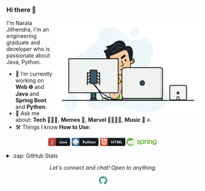 ### Hi there 👋
<img align="right" height="250" width="375" alt="GIF" src="https://github.com/NaralaJithendra/NaralaJithendra/blob/main/New%20folder/Coding.gif" />

<!--
**NaralaJithendra/NaralaJithendra** is a ✨ _special_ ✨ repository because its `README.md` (this file) appears on your GitHub profile.

Here are some ideas to get you started:

- 🔭 I’m currently working on ...
- 🌱 I’m currently learning ...
- 👯 I’m looking to collaborate on ...
- 🤔 I’m looking for help with ...
- 💬 Ask me about ...
- 📫 How to reach me: ...
- 😄 Pronouns: ...
- ⚡ Fun fact: ...
-->

I'm Narala Jithendra, I'm an engineering graduate and developer who is passionate about Java, Python.

- 🔭 I’m currently working on **Web 🌐** and **Java** and **Spring Boot** and **Python**.
- 💬 Ask me about: **Tech 👨🏻‍💻**, **Memes 🤣**, **Marvel  🦸‍♂️🦸‍♀️**, **Music  :musical_note: :notes:**.
- 🛠️ Things I know **How to Use**:

<p align="center">
<code><a href="https://github.com/NaralaJithendra/Java_Programming_Codes" target="_blank"><img src="https://github.com/NaralaJithendra/NaralaJithendra/blob/main/New%20folder/java.svg" alt="Java" style="vertical-align:top margin:6px 4px" height="21"></a></code>
<code><a href="https://github.com/NaralaJithendra/Python_Programming_Codes" target="_blank"><img src="https://github.com/NaralaJithendra/NaralaJithendra/blob/main/New%20folder/python.svg" alt="Python3" style="vertical-align:top margin:6px 4px" height="21"></a></code>
<code><a href="https://github.com/NaralaJithendra/Html_Css_JavaScript_Codes_Web" target="_blank"><img src="https://github.com/NaralaJithendra/NaralaJithendra/blob/main/New%20folder/html.svg" alt="HTML" style="vertical-align:top margin:6px 4px" height="21"></a></code>
<code><a href="https://github.com/NaralaJithendra/Spring-Boot-Projects" target="_blank"><img src="https://github.com/NaralaJithendra/NaralaJithendra/blob/main/New%20folder/SpringBoot.png" alt="Spring Boot" style="vertical-align:top margin:6px 4px" height="21"></a></code>

</p>

<p align="center">
  <a href="https://github.com/NaralaJithendra"></a></p>
 <details>
  <summary>:zap: GitHub Stats</summary>
  <img align="center"
       src="https://github-profile-summary-cards.vercel.app/api/cards/profile-details?username=JithendraNarala&theme=monokai" alt="NaralaJithendraStats" style="width:50%"/>
  <img align="center"
    src="https://github-readme-stats.vercel.app/api?username=NaralaJithendra&show_icons=true&locale=en&theme=monokai" alt="NaralaJithendraStats" style="width:50%"/><img align="center"
    src="https://github-readme-streak-stats.herokuapp.com/?user=NaralaJithendra&theme=monokai" alt="NaralaJithendraStats" style="width:50%"/>
 <img align="center" src="https://github-readme-stats.vercel.app/api/top-langs/?username=NaralaJithendra&layout=compact&theme=gotham&hide_border=true&bg_color=00000000&text_color=3498db&layout=compact&include_repo=hands-on-java-3080245,InstitutionSpringBoot,movieflix,coding"/>
</details>
  <!--<img align="center" src="https://github-readme-stats.vercel.app/api/top-langs/?username=NaralaJithendra&layout=compact&theme=gotham&hide_border=true&bg_color=00000000&text_color=3498db&layout=compact&include_repo=hands-on-java-3080245,InstitutionSpringBoot,movieflix,coding"/>
  <img align="center" src="https://github-readme-stats.vercel.app/api?username=NaralaJithendra&theme=gotham&hide_border=true&bg_color=00000000&text_color=3498db&count_private=true&icon_color=439975" alt="Jithendra's github stats"/>-->
<p><a></a></p>

<p align="center">
  <i>Let's connect and chat! Open to anything.</i>
  <p align="center">
    <a href="https://github.com/NaralaJithendra"><img alt=" GitHub" width="22px" src="https://github.com/NaralaJithendra/Html_Css_JavaScript_Codes_Web/blob/main/Button%20Caliculator/github.svg" /></a>
    </p>
</p>
